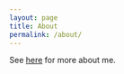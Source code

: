 ```yaml
---
layout: page
title: About
permalink: /about/
---
```


See [here](http://musicalcomputer.com) for more about me.

